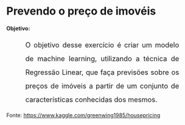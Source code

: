 # Prevendo o preço de imovéis

<h4>Objetivo:</h4>

<p style='font-size: 18px; line-height: 2; margin: 10px 50px; text-align: justify;'>O objetivo desse exercício é criar um modelo de machine learning, utilizando a técnica de Regressão Linear, que faça previsões sobre os preços de imóveis a partir de um conjunto de características conhecidas dos mesmos.</p>

Fonte: https://www.kaggle.com/greenwing1985/housepricing
